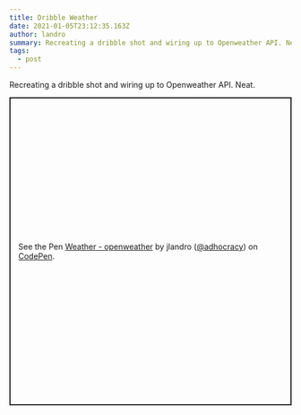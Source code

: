 ```yaml
---
title: Dribble Weather
date: 2021-01-05T23:12:35.163Z
author: landro
summary: Recreating a dribble shot and wiring up to Openweather API. Neat.
tags:
  - post
---
```


Recreating a dribble shot and wiring up to Openweather API. Neat.

<p class="codepen" data-height="550" data-theme-id="dark" data-default-tab="result" data-user="adhocracy" data-slug-hash="NPPjLw" style="height: 550px; box-sizing: border-box; display: flex; align-items: center; justify-content: center; border: 2px solid; margin: 1em 0; padding: 1em;" data-pen-title="Weather - openweather">
  <span>See the Pen <a href="https://codepen.io/adhocracy/pen/NPPjLw">
  Weather - openweather</a> by jlandro (<a href="https://codepen.io/adhocracy">@adhocracy</a>)
  on <a href="https://codepen.io">CodePen</a>.</span>
</p>
<script async src="https://cpwebassets.codepen.io/assets/embed/ei.js"></script>

